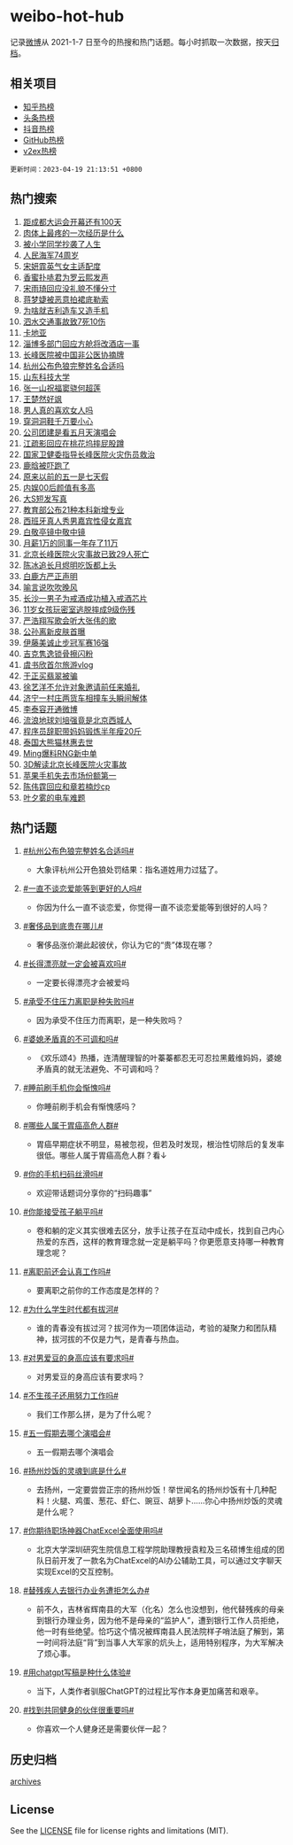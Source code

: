 # weibo-hot-hub

记录[微博](https://www.weibo.com)从 2021-1-7 日至今的热搜和热门话题。每小时抓取一次数据，按天[归档](archives)。

## 相关项目

- [知乎热榜](https://github.com/lonnyzhang423/zhihu-hot-hub)
- [头条热榜](https://github.com/lonnyzhang423/toutiao-hot-hub)
- [抖音热榜](https://github.com/lonnyzhang423/douyin-hot-hub)
- [GitHub热榜](https://github.com/lonnyzhang423/github-hot-hub)
- [v2ex热榜](https://github.com/lonnyzhang423/v2ex-hot-hub)


`更新时间：2023-04-19 21:13:51 +0800`

## 热门搜索

1. [距成都大运会开幕还有100天](https://m.weibo.cn/search?containerid=100103type%3D1%26t%3D10%26q%3D%23%E8%B7%9D%E6%88%90%E9%83%BD%E5%A4%A7%E8%BF%90%E4%BC%9A%E5%BC%80%E5%B9%95%E8%BF%98%E6%9C%89100%E5%A4%A9%23&stream_entry_id=51&isnewpage=1&extparam=seat%3D1%26cate%3D10103%26filter_type%3Drealtimehot%26pos%3D0%26stream_entry_id%3D51%26c_type%3D51%26dgr%3D0%26display_time%3D1681910029%26pre_seqid%3D168191002965403240909&luicode=10000011&lfid=106003type%253D25%2526t%253D3%2526disable_hot%253D1%2526filter_type%253Drealtimehot)
1. [肉体上最疼的一次经历是什么](https://m.weibo.cn/search?containerid=100103type%3D1%26t%3D10%26q%3D%23%E8%82%89%E4%BD%93%E4%B8%8A%E6%9C%80%E7%96%BC%E7%9A%84%E4%B8%80%E6%AC%A1%E7%BB%8F%E5%8E%86%E6%98%AF%E4%BB%80%E4%B9%88%23&stream_entry_id=31&isnewpage=1&extparam=seat%3D1%26filter_type%3Drealtimehot%26dgr%3D0%26stream_entry_id%3D31%26lcate%3D5001%26realpos%3D1%26cate%3D5001%26band_rank%3D1%26pos%3D0%26q%3D%2523%25E8%2582%2589%25E4%25BD%2593%25E4%25B8%258A%25E6%259C%2580%25E7%2596%25BC%25E7%259A%2584%25E4%25B8%2580%25E6%25AC%25A1%25E7%25BB%258F%25E5%258E%2586%25E6%2598%25AF%25E4%25BB%2580%25E4%25B9%2588%2523%26flag%3D2%26c_type%3D31%26display_time%3D1681910029%26pre_seqid%3D168191002965403240909&luicode=10000011&lfid=106003type%253D25%2526t%253D3%2526disable_hot%253D1%2526filter_type%253Drealtimehot)
1. [被小学同学抄袭了人生](https://m.weibo.cn/search?containerid=100103type%3D1%26t%3D10%26q%3D%23%E8%A2%AB%E5%B0%8F%E5%AD%A6%E5%90%8C%E5%AD%A6%E6%8A%84%E8%A2%AD%E4%BA%86%E4%BA%BA%E7%94%9F%23&stream_entry_id=31&isnewpage=1&extparam=seat%3D1%26filter_type%3Drealtimehot%26dgr%3D0%26stream_entry_id%3D31%26lcate%3D5001%26realpos%3D2%26cate%3D5001%26band_rank%3D2%26pos%3D1%26q%3D%2523%25E8%25A2%25AB%25E5%25B0%258F%25E5%25AD%25A6%25E5%2590%258C%25E5%25AD%25A6%25E6%258A%2584%25E8%25A2%25AD%25E4%25BA%2586%25E4%25BA%25BA%25E7%2594%259F%2523%26flag%3D2%26c_type%3D31%26display_time%3D1681910029%26pre_seqid%3D168191002965403240909&luicode=10000011&lfid=106003type%253D25%2526t%253D3%2526disable_hot%253D1%2526filter_type%253Drealtimehot)
1. [人民海军74周岁](https://m.weibo.cn/search?containerid=100103type%3D1%26t%3D10%26q%3D%23%E4%BA%BA%E6%B0%91%E6%B5%B7%E5%86%9B74%E5%91%A8%E5%B2%81%23&stream_entry_id=31&isnewpage=1&extparam=seat%3D1%26filter_type%3Drealtimehot%26dgr%3D0%26stream_entry_id%3D31%26lcate%3D5001%26realpos%3D3%26cate%3D5001%26band_rank%3D3%26pos%3D2%26q%3D%2523%25E4%25BA%25BA%25E6%25B0%2591%25E6%25B5%25B7%25E5%2586%259B74%25E5%2591%25A8%25E5%25B2%2581%2523%26flag%3D0%26c_type%3D31%26display_time%3D1681910029%26pre_seqid%3D168191002965403240909&luicode=10000011&lfid=106003type%253D25%2526t%253D3%2526disable_hot%253D1%2526filter_type%253Drealtimehot)
1. [宋妍霏英气女主适配度](https://m.weibo.cn/search?containerid=100103type%3D1%26t%3D10%26q%3D%23%E5%AE%8B%E5%A6%8D%E9%9C%8F%E8%8B%B1%E6%B0%94%E5%A5%B3%E4%B8%BB%E9%80%82%E9%85%8D%E5%BA%A6%23&stream_entry_id=31&isnewpage=1&extparam=seat%3D1%26filter_type%3Drealtimehot%26stream_entry_id%3D31%26lcate%3D5001%26cate%3D5001%26band_rank%3D4%26pos%3D3%26adid%3D186866%26q%3D%2523%25E5%25AE%258B%25E5%25A6%258D%25E9%259C%258F%25E8%258B%25B1%25E6%25B0%2594%25E5%25A5%25B3%25E4%25B8%25BB%25E9%2580%2582%25E9%2585%258D%25E5%25BA%25A6%2523%26dgr%3D0%26c_type%3D31%26display_time%3D1681910029%26pre_seqid%3D168191002965403240909&luicode=10000011&lfid=106003type%253D25%2526t%253D3%2526disable_hot%253D1%2526filter_type%253Drealtimehot)
1. [香蜜扑哧君为罗云熙发声](https://m.weibo.cn/search?containerid=100103type%3D1%26t%3D10%26q%3D%23%E9%A6%99%E8%9C%9C%E6%89%91%E5%93%A7%E5%90%9B%E4%B8%BA%E7%BD%97%E4%BA%91%E7%86%99%E5%8F%91%E5%A3%B0%23&stream_entry_id=31&isnewpage=1&extparam=seat%3D1%26filter_type%3Drealtimehot%26dgr%3D0%26stream_entry_id%3D31%26lcate%3D5001%26realpos%3D4%26cate%3D5001%26band_rank%3D4%26pos%3D4%26q%3D%2523%25E9%25A6%2599%25E8%259C%259C%25E6%2589%2591%25E5%2593%25A7%25E5%2590%259B%25E4%25B8%25BA%25E7%25BD%2597%25E4%25BA%2591%25E7%2586%2599%25E5%258F%2591%25E5%25A3%25B0%2523%26flag%3D1%26c_type%3D31%26display_time%3D1681910029%26pre_seqid%3D168191002965403240909&luicode=10000011&lfid=106003type%253D25%2526t%253D3%2526disable_hot%253D1%2526filter_type%253Drealtimehot)
1. [宋雨琦回应没礼貌不懂分寸](https://m.weibo.cn/search?containerid=100103type%3D1%26t%3D10%26q%3D%23%E5%AE%8B%E9%9B%A8%E7%90%A6%E5%9B%9E%E5%BA%94%E6%B2%A1%E7%A4%BC%E8%B2%8C%E4%B8%8D%E6%87%82%E5%88%86%E5%AF%B8%23&stream_entry_id=31&isnewpage=1&extparam=seat%3D1%26filter_type%3Drealtimehot%26dgr%3D0%26stream_entry_id%3D31%26lcate%3D5001%26realpos%3D5%26cate%3D5001%26band_rank%3D5%26pos%3D5%26q%3D%2523%25E5%25AE%258B%25E9%259B%25A8%25E7%2590%25A6%25E5%259B%259E%25E5%25BA%2594%25E6%25B2%25A1%25E7%25A4%25BC%25E8%25B2%258C%25E4%25B8%258D%25E6%2587%2582%25E5%2588%2586%25E5%25AF%25B8%2523%26flag%3D0%26c_type%3D31%26display_time%3D1681910029%26pre_seqid%3D168191002965403240909&luicode=10000011&lfid=106003type%253D25%2526t%253D3%2526disable_hot%253D1%2526filter_type%253Drealtimehot)
1. [蒋梦婕被恶意拍裙底勒索](https://m.weibo.cn/search?containerid=100103type%3D1%26t%3D10%26q%3D%23%E8%92%8B%E6%A2%A6%E5%A9%95%E8%A2%AB%E6%81%B6%E6%84%8F%E6%8B%8D%E8%A3%99%E5%BA%95%E5%8B%92%E7%B4%A2%23&stream_entry_id=31&isnewpage=1&extparam=seat%3D1%26filter_type%3Drealtimehot%26dgr%3D0%26stream_entry_id%3D31%26lcate%3D5001%26realpos%3D6%26cate%3D5001%26band_rank%3D6%26pos%3D6%26q%3D%2523%25E8%2592%258B%25E6%25A2%25A6%25E5%25A9%2595%25E8%25A2%25AB%25E6%2581%25B6%25E6%2584%258F%25E6%258B%258D%25E8%25A3%2599%25E5%25BA%2595%25E5%258B%2592%25E7%25B4%25A2%2523%26flag%3D16%26c_type%3D31%26display_time%3D1681910029%26pre_seqid%3D168191002965403240909&luicode=10000011&lfid=106003type%253D25%2526t%253D3%2526disable_hot%253D1%2526filter_type%253Drealtimehot)
1. [为啥就吉利造车又造手机](https://m.weibo.cn/search?containerid=100103type%3D1%26t%3D10%26q%3D%23%E4%B8%BA%E5%95%A5%E5%B0%B1%E5%90%89%E5%88%A9%E9%80%A0%E8%BD%A6%E5%8F%88%E9%80%A0%E6%89%8B%E6%9C%BA%23&stream_entry_id=31&isnewpage=1&extparam=seat%3D1%26topic_ad%3D1%26filter_type%3Drealtimehot%26stream_entry_id%3D31%26lcate%3D5001%26cate%3D5001%26band_rank%3D7%26pos%3D7%26adid%3D186762%26q%3D%2523%25E4%25B8%25BA%25E5%2595%25A5%25E5%25B0%25B1%25E5%2590%2589%25E5%2588%25A9%25E9%2580%25A0%25E8%25BD%25A6%25E5%258F%2588%25E9%2580%25A0%25E6%2589%258B%25E6%259C%25BA%2523%26dgr%3D0%26c_type%3D31%26display_time%3D1681910029%26pre_seqid%3D168191002965403240909&luicode=10000011&lfid=106003type%253D25%2526t%253D3%2526disable_hot%253D1%2526filter_type%253Drealtimehot)
1. [泗水交通事故致7死10伤](https://m.weibo.cn/search?containerid=100103type%3D1%26t%3D10%26q%3D%23%E6%B3%97%E6%B0%B4%E4%BA%A4%E9%80%9A%E4%BA%8B%E6%95%85%E8%87%B47%E6%AD%BB10%E4%BC%A4%23&stream_entry_id=31&isnewpage=1&extparam=seat%3D1%26filter_type%3Drealtimehot%26dgr%3D0%26stream_entry_id%3D31%26lcate%3D5001%26realpos%3D7%26cate%3D5001%26band_rank%3D7%26pos%3D8%26q%3D%2523%25E6%25B3%2597%25E6%25B0%25B4%25E4%25BA%25A4%25E9%2580%259A%25E4%25BA%258B%25E6%2595%2585%25E8%2587%25B47%25E6%25AD%25BB10%25E4%25BC%25A4%2523%26flag%3D0%26c_type%3D31%26display_time%3D1681910029%26pre_seqid%3D168191002965403240909&luicode=10000011&lfid=106003type%253D25%2526t%253D3%2526disable_hot%253D1%2526filter_type%253Drealtimehot)
1. [卡地亚](https://m.weibo.cn/search?containerid=100103type%3D1%26t%3D10%26q%3D%E5%8D%A1%E5%9C%B0%E4%BA%9A&stream_entry_id=31&isnewpage=1&extparam=seat%3D1%26filter_type%3Drealtimehot%26dgr%3D0%26stream_entry_id%3D31%26lcate%3D5001%26realpos%3D8%26cate%3D5001%26band_rank%3D8%26pos%3D9%26q%3D%25E5%258D%25A1%25E5%259C%25B0%25E4%25BA%259A%26flag%3D1%26c_type%3D31%26display_time%3D1681910029%26pre_seqid%3D168191002965403240909&luicode=10000011&lfid=106003type%253D25%2526t%253D3%2526disable_hot%253D1%2526filter_type%253Drealtimehot)
1. [淄博多部门回应方舱将改酒店一事](https://m.weibo.cn/search?containerid=100103type%3D1%26t%3D10%26q%3D%23%E6%B7%84%E5%8D%9A%E5%A4%9A%E9%83%A8%E9%97%A8%E5%9B%9E%E5%BA%94%E6%96%B9%E8%88%B1%E5%B0%86%E6%94%B9%E9%85%92%E5%BA%97%E4%B8%80%E4%BA%8B%23&stream_entry_id=31&isnewpage=1&extparam=seat%3D1%26filter_type%3Drealtimehot%26dgr%3D0%26stream_entry_id%3D31%26lcate%3D5001%26realpos%3D9%26cate%3D5001%26band_rank%3D9%26pos%3D10%26q%3D%2523%25E6%25B7%2584%25E5%258D%259A%25E5%25A4%259A%25E9%2583%25A8%25E9%2597%25A8%25E5%259B%259E%25E5%25BA%2594%25E6%2596%25B9%25E8%2588%25B1%25E5%25B0%2586%25E6%2594%25B9%25E9%2585%2592%25E5%25BA%2597%25E4%25B8%2580%25E4%25BA%258B%2523%26flag%3D0%26c_type%3D31%26display_time%3D1681910029%26pre_seqid%3D168191002965403240909&luicode=10000011&lfid=106003type%253D25%2526t%253D3%2526disable_hot%253D1%2526filter_type%253Drealtimehot)
1. [长峰医院被中国非公医协摘牌](https://m.weibo.cn/search?containerid=100103type%3D1%26t%3D10%26q%3D%23%E9%95%BF%E5%B3%B0%E5%8C%BB%E9%99%A2%E8%A2%AB%E4%B8%AD%E5%9B%BD%E9%9D%9E%E5%85%AC%E5%8C%BB%E5%8D%8F%E6%91%98%E7%89%8C%23&stream_entry_id=31&isnewpage=1&extparam=seat%3D1%26filter_type%3Drealtimehot%26dgr%3D0%26stream_entry_id%3D31%26lcate%3D5001%26realpos%3D10%26cate%3D5001%26band_rank%3D10%26pos%3D11%26q%3D%2523%25E9%2595%25BF%25E5%25B3%25B0%25E5%258C%25BB%25E9%2599%25A2%25E8%25A2%25AB%25E4%25B8%25AD%25E5%259B%25BD%25E9%259D%259E%25E5%2585%25AC%25E5%258C%25BB%25E5%258D%258F%25E6%2591%2598%25E7%2589%258C%2523%26flag%3D0%26c_type%3D31%26display_time%3D1681910029%26pre_seqid%3D168191002965403240909&luicode=10000011&lfid=106003type%253D25%2526t%253D3%2526disable_hot%253D1%2526filter_type%253Drealtimehot)
1. [杭州公布色狼完整姓名合适吗](https://m.weibo.cn/search?containerid=100103type%3D1%26t%3D10%26q%3D%23%E6%9D%AD%E5%B7%9E%E5%85%AC%E5%B8%83%E8%89%B2%E7%8B%BC%E5%AE%8C%E6%95%B4%E5%A7%93%E5%90%8D%E5%90%88%E9%80%82%E5%90%97%23&stream_entry_id=31&isnewpage=1&extparam=seat%3D1%26filter_type%3Drealtimehot%26dgr%3D0%26stream_entry_id%3D31%26lcate%3D5001%26realpos%3D11%26cate%3D5001%26band_rank%3D11%26pos%3D12%26q%3D%2523%25E6%259D%25AD%25E5%25B7%259E%25E5%2585%25AC%25E5%25B8%2583%25E8%2589%25B2%25E7%258B%25BC%25E5%25AE%258C%25E6%2595%25B4%25E5%25A7%2593%25E5%2590%258D%25E5%2590%2588%25E9%2580%2582%25E5%2590%2597%2523%26flag%3D2%26c_type%3D31%26display_time%3D1681910029%26pre_seqid%3D168191002965403240909&luicode=10000011&lfid=106003type%253D25%2526t%253D3%2526disable_hot%253D1%2526filter_type%253Drealtimehot)
1. [山东科技大学](https://m.weibo.cn/search?containerid=100103type%3D1%26t%3D10%26q%3D%23%E5%B1%B1%E4%B8%9C%E7%A7%91%E6%8A%80%E5%A4%A7%E5%AD%A6%23&stream_entry_id=31&isnewpage=1&extparam=seat%3D1%26filter_type%3Drealtimehot%26dgr%3D0%26stream_entry_id%3D31%26lcate%3D5001%26realpos%3D12%26cate%3D5001%26band_rank%3D12%26pos%3D13%26q%3D%2523%25E5%25B1%25B1%25E4%25B8%259C%25E7%25A7%2591%25E6%258A%2580%25E5%25A4%25A7%25E5%25AD%25A6%2523%26flag%3D1%26c_type%3D31%26display_time%3D1681910029%26pre_seqid%3D168191002965403240909&luicode=10000011&lfid=106003type%253D25%2526t%253D3%2526disable_hot%253D1%2526filter_type%253Drealtimehot)
1. [张一山祝福窦骁何超莲](https://m.weibo.cn/search?containerid=100103type%3D1%26t%3D10%26q%3D%23%E5%BC%A0%E4%B8%80%E5%B1%B1%E7%A5%9D%E7%A6%8F%E7%AA%A6%E9%AA%81%E4%BD%95%E8%B6%85%E8%8E%B2%23&stream_entry_id=31&isnewpage=1&extparam=seat%3D1%26filter_type%3Drealtimehot%26dgr%3D0%26stream_entry_id%3D31%26lcate%3D5001%26realpos%3D13%26cate%3D5001%26band_rank%3D13%26pos%3D14%26q%3D%2523%25E5%25BC%25A0%25E4%25B8%2580%25E5%25B1%25B1%25E7%25A5%259D%25E7%25A6%258F%25E7%25AA%25A6%25E9%25AA%2581%25E4%25BD%2595%25E8%25B6%2585%25E8%258E%25B2%2523%26flag%3D2%26c_type%3D31%26display_time%3D1681910029%26pre_seqid%3D168191002965403240909&luicode=10000011&lfid=106003type%253D25%2526t%253D3%2526disable_hot%253D1%2526filter_type%253Drealtimehot)
1. [王楚然好飒](https://m.weibo.cn/search?containerid=100103type%3D1%26t%3D10%26q%3D%E7%8E%8B%E6%A5%9A%E7%84%B6%E5%A5%BD%E9%A3%92&stream_entry_id=31&isnewpage=1&extparam=seat%3D1%26filter_type%3Drealtimehot%26dgr%3D0%26stream_entry_id%3D31%26lcate%3D5001%26realpos%3D14%26cate%3D5001%26band_rank%3D14%26pos%3D15%26q%3D%25E7%258E%258B%25E6%25A5%259A%25E7%2584%25B6%25E5%25A5%25BD%25E9%25A3%2592%26flag%3D1%26c_type%3D31%26display_time%3D1681910029%26pre_seqid%3D168191002965403240909&luicode=10000011&lfid=106003type%253D25%2526t%253D3%2526disable_hot%253D1%2526filter_type%253Drealtimehot)
1. [男人真的喜欢女人吗](https://m.weibo.cn/search?containerid=100103type%3D1%26t%3D10%26q%3D%E7%94%B7%E4%BA%BA%E7%9C%9F%E7%9A%84%E5%96%9C%E6%AC%A2%E5%A5%B3%E4%BA%BA%E5%90%97&stream_entry_id=31&isnewpage=1&extparam=seat%3D1%26filter_type%3Drealtimehot%26dgr%3D0%26stream_entry_id%3D31%26lcate%3D5001%26realpos%3D15%26cate%3D5001%26band_rank%3D15%26pos%3D16%26q%3D%25E7%2594%25B7%25E4%25BA%25BA%25E7%259C%259F%25E7%259A%2584%25E5%2596%259C%25E6%25AC%25A2%25E5%25A5%25B3%25E4%25BA%25BA%25E5%2590%2597%26flag%3D0%26c_type%3D31%26display_time%3D1681910029%26pre_seqid%3D168191002965403240909&luicode=10000011&lfid=106003type%253D25%2526t%253D3%2526disable_hot%253D1%2526filter_type%253Drealtimehot)
1. [穿洞洞鞋千万要小心](https://m.weibo.cn/search?containerid=100103type%3D1%26t%3D10%26q%3D%23%E7%A9%BF%E6%B4%9E%E6%B4%9E%E9%9E%8B%E5%8D%83%E4%B8%87%E8%A6%81%E5%B0%8F%E5%BF%83%23&stream_entry_id=31&isnewpage=1&extparam=seat%3D1%26filter_type%3Drealtimehot%26dgr%3D0%26stream_entry_id%3D31%26lcate%3D5001%26realpos%3D16%26cate%3D5001%26band_rank%3D16%26pos%3D17%26q%3D%2523%25E7%25A9%25BF%25E6%25B4%259E%25E6%25B4%259E%25E9%259E%258B%25E5%258D%2583%25E4%25B8%2587%25E8%25A6%2581%25E5%25B0%258F%25E5%25BF%2583%2523%26flag%3D0%26c_type%3D31%26display_time%3D1681910029%26pre_seqid%3D168191002965403240909&luicode=10000011&lfid=106003type%253D25%2526t%253D3%2526disable_hot%253D1%2526filter_type%253Drealtimehot)
1. [公司团建是看五月天演唱会](https://m.weibo.cn/search?containerid=100103type%3D1%26t%3D10%26q%3D%23%E5%85%AC%E5%8F%B8%E5%9B%A2%E5%BB%BA%E6%98%AF%E7%9C%8B%E4%BA%94%E6%9C%88%E5%A4%A9%E6%BC%94%E5%94%B1%E4%BC%9A%23&stream_entry_id=31&isnewpage=1&extparam=seat%3D1%26filter_type%3Drealtimehot%26dgr%3D0%26stream_entry_id%3D31%26lcate%3D5001%26realpos%3D17%26cate%3D5001%26band_rank%3D17%26pos%3D18%26q%3D%2523%25E5%2585%25AC%25E5%258F%25B8%25E5%259B%25A2%25E5%25BB%25BA%25E6%2598%25AF%25E7%259C%258B%25E4%25BA%2594%25E6%259C%2588%25E5%25A4%25A9%25E6%25BC%2594%25E5%2594%25B1%25E4%25BC%259A%2523%26flag%3D0%26c_type%3D31%26display_time%3D1681910029%26pre_seqid%3D168191002965403240909&luicode=10000011&lfid=106003type%253D25%2526t%253D3%2526disable_hot%253D1%2526filter_type%253Drealtimehot)
1. [江疏影回应在桃花坞摔屁股蹲](https://m.weibo.cn/search?containerid=100103type%3D1%26t%3D10%26q%3D%23%E6%B1%9F%E7%96%8F%E5%BD%B1%E5%9B%9E%E5%BA%94%E5%9C%A8%E6%A1%83%E8%8A%B1%E5%9D%9E%E6%91%94%E5%B1%81%E8%82%A1%E8%B9%B2%23&stream_entry_id=31&isnewpage=1&extparam=seat%3D1%26filter_type%3Drealtimehot%26dgr%3D0%26stream_entry_id%3D31%26lcate%3D5001%26realpos%3D18%26cate%3D5001%26band_rank%3D18%26pos%3D19%26q%3D%2523%25E6%25B1%259F%25E7%2596%258F%25E5%25BD%25B1%25E5%259B%259E%25E5%25BA%2594%25E5%259C%25A8%25E6%25A1%2583%25E8%258A%25B1%25E5%259D%259E%25E6%2591%2594%25E5%25B1%2581%25E8%2582%25A1%25E8%25B9%25B2%2523%26flag%3D0%26c_type%3D31%26display_time%3D1681910029%26pre_seqid%3D168191002965403240909&luicode=10000011&lfid=106003type%253D25%2526t%253D3%2526disable_hot%253D1%2526filter_type%253Drealtimehot)
1. [国家卫健委指导长峰医院火灾伤员救治](https://m.weibo.cn/search?containerid=100103type%3D1%26t%3D10%26q%3D%23%E5%9B%BD%E5%AE%B6%E5%8D%AB%E5%81%A5%E5%A7%94%E6%8C%87%E5%AF%BC%E9%95%BF%E5%B3%B0%E5%8C%BB%E9%99%A2%E7%81%AB%E7%81%BE%E4%BC%A4%E5%91%98%E6%95%91%E6%B2%BB%23&stream_entry_id=31&isnewpage=1&extparam=seat%3D1%26filter_type%3Drealtimehot%26dgr%3D0%26stream_entry_id%3D31%26lcate%3D5001%26realpos%3D19%26cate%3D5001%26band_rank%3D19%26pos%3D20%26q%3D%2523%25E5%259B%25BD%25E5%25AE%25B6%25E5%258D%25AB%25E5%2581%25A5%25E5%25A7%2594%25E6%258C%2587%25E5%25AF%25BC%25E9%2595%25BF%25E5%25B3%25B0%25E5%258C%25BB%25E9%2599%25A2%25E7%2581%25AB%25E7%2581%25BE%25E4%25BC%25A4%25E5%2591%2598%25E6%2595%2591%25E6%25B2%25BB%2523%26flag%3D1%26c_type%3D31%26display_time%3D1681910029%26pre_seqid%3D168191002965403240909&luicode=10000011&lfid=106003type%253D25%2526t%253D3%2526disable_hot%253D1%2526filter_type%253Drealtimehot)
1. [鹿晗被吓跑了](https://m.weibo.cn/search?containerid=100103type%3D1%26t%3D10%26q%3D%23%E9%B9%BF%E6%99%97%E8%A2%AB%E5%90%93%E8%B7%91%E4%BA%86%23&stream_entry_id=31&isnewpage=1&extparam=seat%3D1%26filter_type%3Drealtimehot%26dgr%3D0%26stream_entry_id%3D31%26lcate%3D5001%26realpos%3D20%26cate%3D5001%26band_rank%3D20%26pos%3D21%26q%3D%2523%25E9%25B9%25BF%25E6%2599%2597%25E8%25A2%25AB%25E5%2590%2593%25E8%25B7%2591%25E4%25BA%2586%2523%26flag%3D0%26c_type%3D31%26display_time%3D1681910029%26pre_seqid%3D168191002965403240909&luicode=10000011&lfid=106003type%253D25%2526t%253D3%2526disable_hot%253D1%2526filter_type%253Drealtimehot)
1. [原来以前的五一是七天假](https://m.weibo.cn/search?containerid=100103type%3D1%26t%3D10%26q%3D%23%E5%8E%9F%E6%9D%A5%E4%BB%A5%E5%89%8D%E7%9A%84%E4%BA%94%E4%B8%80%E6%98%AF%E4%B8%83%E5%A4%A9%E5%81%87%23&stream_entry_id=31&isnewpage=1&extparam=seat%3D1%26filter_type%3Drealtimehot%26dgr%3D0%26stream_entry_id%3D31%26lcate%3D5001%26realpos%3D21%26cate%3D5001%26band_rank%3D21%26pos%3D22%26q%3D%2523%25E5%258E%259F%25E6%259D%25A5%25E4%25BB%25A5%25E5%2589%258D%25E7%259A%2584%25E4%25BA%2594%25E4%25B8%2580%25E6%2598%25AF%25E4%25B8%2583%25E5%25A4%25A9%25E5%2581%2587%2523%26flag%3D0%26c_type%3D31%26display_time%3D1681910029%26pre_seqid%3D168191002965403240909&luicode=10000011&lfid=106003type%253D25%2526t%253D3%2526disable_hot%253D1%2526filter_type%253Drealtimehot)
1. [内娱00后颜值有多高](https://m.weibo.cn/search?containerid=100103type%3D1%26t%3D10%26q%3D%23%E5%86%85%E5%A8%B100%E5%90%8E%E9%A2%9C%E5%80%BC%E6%9C%89%E5%A4%9A%E9%AB%98%23&stream_entry_id=31&isnewpage=1&extparam=seat%3D1%26filter_type%3Drealtimehot%26dgr%3D0%26stream_entry_id%3D31%26lcate%3D5001%26realpos%3D22%26cate%3D5001%26band_rank%3D22%26pos%3D23%26q%3D%2523%25E5%2586%2585%25E5%25A8%25B100%25E5%2590%258E%25E9%25A2%259C%25E5%2580%25BC%25E6%259C%2589%25E5%25A4%259A%25E9%25AB%2598%2523%26flag%3D0%26c_type%3D31%26display_time%3D1681910029%26pre_seqid%3D168191002965403240909&luicode=10000011&lfid=106003type%253D25%2526t%253D3%2526disable_hot%253D1%2526filter_type%253Drealtimehot)
1. [大S短发写真](https://m.weibo.cn/search?containerid=100103type%3D1%26t%3D10%26q%3D%23%E5%A4%A7S%E7%9F%AD%E5%8F%91%E5%86%99%E7%9C%9F%23&stream_entry_id=31&isnewpage=1&extparam=seat%3D1%26filter_type%3Drealtimehot%26dgr%3D0%26stream_entry_id%3D31%26lcate%3D5001%26realpos%3D23%26cate%3D5001%26band_rank%3D23%26pos%3D24%26q%3D%2523%25E5%25A4%25A7S%25E7%259F%25AD%25E5%258F%2591%25E5%2586%2599%25E7%259C%259F%2523%26flag%3D0%26c_type%3D31%26display_time%3D1681910029%26pre_seqid%3D168191002965403240909&luicode=10000011&lfid=106003type%253D25%2526t%253D3%2526disable_hot%253D1%2526filter_type%253Drealtimehot)
1. [教育部公布21种本科新增专业](https://m.weibo.cn/search?containerid=100103type%3D1%26t%3D10%26q%3D%23%E6%95%99%E8%82%B2%E9%83%A8%E5%85%AC%E5%B8%8321%E7%A7%8D%E6%9C%AC%E7%A7%91%E6%96%B0%E5%A2%9E%E4%B8%93%E4%B8%9A%23&stream_entry_id=31&isnewpage=1&extparam=seat%3D1%26filter_type%3Drealtimehot%26dgr%3D0%26stream_entry_id%3D31%26lcate%3D5001%26realpos%3D24%26cate%3D5001%26band_rank%3D24%26pos%3D25%26q%3D%2523%25E6%2595%2599%25E8%2582%25B2%25E9%2583%25A8%25E5%2585%25AC%25E5%25B8%258321%25E7%25A7%258D%25E6%259C%25AC%25E7%25A7%2591%25E6%2596%25B0%25E5%25A2%259E%25E4%25B8%2593%25E4%25B8%259A%2523%26flag%3D0%26c_type%3D31%26display_time%3D1681910029%26pre_seqid%3D168191002965403240909&luicode=10000011&lfid=106003type%253D25%2526t%253D3%2526disable_hot%253D1%2526filter_type%253Drealtimehot)
1. [西班牙真人秀男嘉宾性侵女嘉宾](https://m.weibo.cn/search?containerid=100103type%3D1%26t%3D10%26q%3D%23%E8%A5%BF%E7%8F%AD%E7%89%99%E7%9C%9F%E4%BA%BA%E7%A7%80%E7%94%B7%E5%98%89%E5%AE%BE%E6%80%A7%E4%BE%B5%E5%A5%B3%E5%98%89%E5%AE%BE%23&stream_entry_id=31&isnewpage=1&extparam=seat%3D1%26filter_type%3Drealtimehot%26dgr%3D0%26stream_entry_id%3D31%26lcate%3D5001%26realpos%3D25%26cate%3D5001%26band_rank%3D25%26pos%3D26%26q%3D%2523%25E8%25A5%25BF%25E7%258F%25AD%25E7%2589%2599%25E7%259C%259F%25E4%25BA%25BA%25E7%25A7%2580%25E7%2594%25B7%25E5%2598%2589%25E5%25AE%25BE%25E6%2580%25A7%25E4%25BE%25B5%25E5%25A5%25B3%25E5%2598%2589%25E5%25AE%25BE%2523%26flag%3D0%26c_type%3D31%26display_time%3D1681910029%26pre_seqid%3D168191002965403240909&luicode=10000011&lfid=106003type%253D25%2526t%253D3%2526disable_hot%253D1%2526filter_type%253Drealtimehot)
1. [白敬亭镜中敬中镜](https://m.weibo.cn/search?containerid=100103type%3D1%26t%3D10%26q%3D%23%E7%99%BD%E6%95%AC%E4%BA%AD%E9%95%9C%E4%B8%AD%E6%95%AC%E4%B8%AD%E9%95%9C%23&stream_entry_id=31&isnewpage=1&extparam=seat%3D1%26filter_type%3Drealtimehot%26dgr%3D0%26stream_entry_id%3D31%26lcate%3D5001%26realpos%3D26%26cate%3D5001%26band_rank%3D26%26pos%3D27%26q%3D%2523%25E7%2599%25BD%25E6%2595%25AC%25E4%25BA%25AD%25E9%2595%259C%25E4%25B8%25AD%25E6%2595%25AC%25E4%25B8%25AD%25E9%2595%259C%2523%26flag%3D1%26c_type%3D31%26display_time%3D1681910029%26pre_seqid%3D168191002965403240909&luicode=10000011&lfid=106003type%253D25%2526t%253D3%2526disable_hot%253D1%2526filter_type%253Drealtimehot)
1. [月薪1万的同事一年存了11万](https://m.weibo.cn/search?containerid=100103type%3D1%26t%3D10%26q%3D%23%E6%9C%88%E8%96%AA1%E4%B8%87%E7%9A%84%E5%90%8C%E4%BA%8B%E4%B8%80%E5%B9%B4%E5%AD%98%E4%BA%8611%E4%B8%87%23&stream_entry_id=31&isnewpage=1&extparam=seat%3D1%26filter_type%3Drealtimehot%26dgr%3D0%26stream_entry_id%3D31%26lcate%3D5001%26realpos%3D27%26cate%3D5001%26band_rank%3D27%26pos%3D28%26q%3D%2523%25E6%259C%2588%25E8%2596%25AA1%25E4%25B8%2587%25E7%259A%2584%25E5%2590%258C%25E4%25BA%258B%25E4%25B8%2580%25E5%25B9%25B4%25E5%25AD%2598%25E4%25BA%258611%25E4%25B8%2587%2523%26flag%3D0%26c_type%3D31%26display_time%3D1681910029%26pre_seqid%3D168191002965403240909&luicode=10000011&lfid=106003type%253D25%2526t%253D3%2526disable_hot%253D1%2526filter_type%253Drealtimehot)
1. [北京长峰医院火灾事故已致29人死亡](https://m.weibo.cn/search?containerid=100103type%3D1%26t%3D10%26q%3D%23%E5%8C%97%E4%BA%AC%E9%95%BF%E5%B3%B0%E5%8C%BB%E9%99%A2%E7%81%AB%E7%81%BE%E4%BA%8B%E6%95%85%E5%B7%B2%E8%87%B429%E4%BA%BA%E6%AD%BB%E4%BA%A1%23&stream_entry_id=31&isnewpage=1&extparam=seat%3D1%26filter_type%3Drealtimehot%26dgr%3D0%26stream_entry_id%3D31%26lcate%3D5001%26realpos%3D28%26cate%3D5001%26band_rank%3D28%26pos%3D29%26q%3D%2523%25E5%258C%2597%25E4%25BA%25AC%25E9%2595%25BF%25E5%25B3%25B0%25E5%258C%25BB%25E9%2599%25A2%25E7%2581%25AB%25E7%2581%25BE%25E4%25BA%258B%25E6%2595%2585%25E5%25B7%25B2%25E8%2587%25B429%25E4%25BA%25BA%25E6%25AD%25BB%25E4%25BA%25A1%2523%26flag%3D0%26c_type%3D31%26display_time%3D1681910029%26pre_seqid%3D168191002965403240909&luicode=10000011&lfid=106003type%253D25%2526t%253D3%2526disable_hot%253D1%2526filter_type%253Drealtimehot)
1. [陈冰追长月烬明吃饭都上头](https://m.weibo.cn/search?containerid=100103type%3D1%26t%3D10%26q%3D%23%E9%99%88%E5%86%B0%E8%BF%BD%E9%95%BF%E6%9C%88%E7%83%AC%E6%98%8E%E5%90%83%E9%A5%AD%E9%83%BD%E4%B8%8A%E5%A4%B4%23&stream_entry_id=31&isnewpage=1&extparam=seat%3D1%26filter_type%3Drealtimehot%26dgr%3D0%26stream_entry_id%3D31%26lcate%3D5001%26realpos%3D29%26cate%3D5001%26band_rank%3D29%26pos%3D30%26q%3D%2523%25E9%2599%2588%25E5%2586%25B0%25E8%25BF%25BD%25E9%2595%25BF%25E6%259C%2588%25E7%2583%25AC%25E6%2598%258E%25E5%2590%2583%25E9%25A5%25AD%25E9%2583%25BD%25E4%25B8%258A%25E5%25A4%25B4%2523%26flag%3D0%26c_type%3D31%26display_time%3D1681910029%26pre_seqid%3D168191002965403240909&luicode=10000011&lfid=106003type%253D25%2526t%253D3%2526disable_hot%253D1%2526filter_type%253Drealtimehot)
1. [白鹿方严正声明](https://m.weibo.cn/search?containerid=100103type%3D1%26t%3D10%26q%3D%23%E7%99%BD%E9%B9%BF%E6%96%B9%E4%B8%A5%E6%AD%A3%E5%A3%B0%E6%98%8E%23&stream_entry_id=31&isnewpage=1&extparam=seat%3D1%26filter_type%3Drealtimehot%26dgr%3D0%26stream_entry_id%3D31%26lcate%3D5001%26realpos%3D30%26cate%3D5001%26band_rank%3D30%26pos%3D31%26q%3D%2523%25E7%2599%25BD%25E9%25B9%25BF%25E6%2596%25B9%25E4%25B8%25A5%25E6%25AD%25A3%25E5%25A3%25B0%25E6%2598%258E%2523%26flag%3D0%26c_type%3D31%26display_time%3D1681910029%26pre_seqid%3D168191002965403240909&luicode=10000011&lfid=106003type%253D25%2526t%253D3%2526disable_hot%253D1%2526filter_type%253Drealtimehot)
1. [喻言说吹吹晚风](https://m.weibo.cn/search?containerid=100103type%3D1%26t%3D10%26q%3D%23%E5%96%BB%E8%A8%80%E8%AF%B4%E5%90%B9%E5%90%B9%E6%99%9A%E9%A3%8E%23&stream_entry_id=31&isnewpage=1&extparam=seat%3D1%26filter_type%3Drealtimehot%26dgr%3D0%26stream_entry_id%3D31%26lcate%3D5001%26realpos%3D31%26cate%3D5001%26band_rank%3D31%26pos%3D32%26q%3D%2523%25E5%2596%25BB%25E8%25A8%2580%25E8%25AF%25B4%25E5%2590%25B9%25E5%2590%25B9%25E6%2599%259A%25E9%25A3%258E%2523%26flag%3D1%26c_type%3D31%26display_time%3D1681910029%26pre_seqid%3D168191002965403240909&luicode=10000011&lfid=106003type%253D25%2526t%253D3%2526disable_hot%253D1%2526filter_type%253Drealtimehot)
1. [长沙一男子为戒酒成功植入戒酒芯片](https://m.weibo.cn/search?containerid=100103type%3D1%26t%3D10%26q%3D%23%E9%95%BF%E6%B2%99%E4%B8%80%E7%94%B7%E5%AD%90%E4%B8%BA%E6%88%92%E9%85%92%E6%88%90%E5%8A%9F%E6%A4%8D%E5%85%A5%E6%88%92%E9%85%92%E8%8A%AF%E7%89%87%23&stream_entry_id=31&isnewpage=1&extparam=seat%3D1%26filter_type%3Drealtimehot%26dgr%3D0%26stream_entry_id%3D31%26lcate%3D5001%26realpos%3D32%26cate%3D5001%26band_rank%3D32%26pos%3D33%26q%3D%2523%25E9%2595%25BF%25E6%25B2%2599%25E4%25B8%2580%25E7%2594%25B7%25E5%25AD%2590%25E4%25B8%25BA%25E6%2588%2592%25E9%2585%2592%25E6%2588%2590%25E5%258A%259F%25E6%25A4%258D%25E5%2585%25A5%25E6%2588%2592%25E9%2585%2592%25E8%258A%25AF%25E7%2589%2587%2523%26flag%3D1%26c_type%3D31%26display_time%3D1681910029%26pre_seqid%3D168191002965403240909&luicode=10000011&lfid=106003type%253D25%2526t%253D3%2526disable_hot%253D1%2526filter_type%253Drealtimehot)
1. [11岁女孩玩密室逃脱摔成9级伤残](https://m.weibo.cn/search?containerid=100103type%3D1%26t%3D10%26q%3D%2311%E5%B2%81%E5%A5%B3%E5%AD%A9%E7%8E%A9%E5%AF%86%E5%AE%A4%E9%80%83%E8%84%B1%E6%91%94%E6%88%909%E7%BA%A7%E4%BC%A4%E6%AE%8B%23&stream_entry_id=31&isnewpage=1&extparam=seat%3D1%26filter_type%3Drealtimehot%26dgr%3D0%26stream_entry_id%3D31%26lcate%3D5001%26realpos%3D33%26cate%3D5001%26band_rank%3D33%26pos%3D34%26q%3D%252311%25E5%25B2%2581%25E5%25A5%25B3%25E5%25AD%25A9%25E7%258E%25A9%25E5%25AF%2586%25E5%25AE%25A4%25E9%2580%2583%25E8%2584%25B1%25E6%2591%2594%25E6%2588%25909%25E7%25BA%25A7%25E4%25BC%25A4%25E6%25AE%258B%2523%26flag%3D0%26c_type%3D31%26display_time%3D1681910029%26pre_seqid%3D168191002965403240909&luicode=10000011&lfid=106003type%253D25%2526t%253D3%2526disable_hot%253D1%2526filter_type%253Drealtimehot)
1. [严浩翔写歌会听大张伟的歌](https://m.weibo.cn/search?containerid=100103type%3D1%26t%3D10%26q%3D%23%E4%B8%A5%E6%B5%A9%E7%BF%94%E5%86%99%E6%AD%8C%E4%BC%9A%E5%90%AC%E5%A4%A7%E5%BC%A0%E4%BC%9F%E7%9A%84%E6%AD%8C%23&stream_entry_id=31&isnewpage=1&extparam=seat%3D1%26filter_type%3Drealtimehot%26dgr%3D0%26stream_entry_id%3D31%26lcate%3D5001%26realpos%3D34%26cate%3D5001%26band_rank%3D34%26pos%3D35%26q%3D%2523%25E4%25B8%25A5%25E6%25B5%25A9%25E7%25BF%2594%25E5%2586%2599%25E6%25AD%258C%25E4%25BC%259A%25E5%2590%25AC%25E5%25A4%25A7%25E5%25BC%25A0%25E4%25BC%259F%25E7%259A%2584%25E6%25AD%258C%2523%26flag%3D1%26c_type%3D31%26display_time%3D1681910029%26pre_seqid%3D168191002965403240909&luicode=10000011&lfid=106003type%253D25%2526t%253D3%2526disable_hot%253D1%2526filter_type%253Drealtimehot)
1. [公孙离新皮肤首曝](https://m.weibo.cn/search?containerid=100103type%3D1%26t%3D10%26q%3D%23%E5%85%AC%E5%AD%99%E7%A6%BB%E6%96%B0%E7%9A%AE%E8%82%A4%E9%A6%96%E6%9B%9D%23&stream_entry_id=31&isnewpage=1&extparam=seat%3D1%26filter_type%3Drealtimehot%26dgr%3D0%26stream_entry_id%3D31%26lcate%3D5001%26realpos%3D35%26cate%3D5001%26band_rank%3D35%26pos%3D36%26q%3D%2523%25E5%2585%25AC%25E5%25AD%2599%25E7%25A6%25BB%25E6%2596%25B0%25E7%259A%25AE%25E8%2582%25A4%25E9%25A6%2596%25E6%259B%259D%2523%26flag%3D1%26c_type%3D31%26display_time%3D1681910029%26pre_seqid%3D168191002965403240909&luicode=10000011&lfid=106003type%253D25%2526t%253D3%2526disable_hot%253D1%2526filter_type%253Drealtimehot)
1. [伊藤美诚止步冠军赛16强](https://m.weibo.cn/search?containerid=100103type%3D1%26t%3D10%26q%3D%23%E4%BC%8A%E8%97%A4%E7%BE%8E%E8%AF%9A%E6%AD%A2%E6%AD%A5%E5%86%A0%E5%86%9B%E8%B5%9B16%E5%BC%BA%23&stream_entry_id=31&isnewpage=1&extparam=seat%3D1%26filter_type%3Drealtimehot%26dgr%3D0%26stream_entry_id%3D31%26lcate%3D5001%26realpos%3D36%26cate%3D5001%26band_rank%3D36%26pos%3D37%26q%3D%2523%25E4%25BC%258A%25E8%2597%25A4%25E7%25BE%258E%25E8%25AF%259A%25E6%25AD%25A2%25E6%25AD%25A5%25E5%2586%25A0%25E5%2586%259B%25E8%25B5%259B16%25E5%25BC%25BA%2523%26flag%3D1%26c_type%3D31%26display_time%3D1681910029%26pre_seqid%3D168191002965403240909&luicode=10000011&lfid=106003type%253D25%2526t%253D3%2526disable_hot%253D1%2526filter_type%253Drealtimehot)
1. [吉克隽逸锁骨擦闪粉](https://m.weibo.cn/search?containerid=100103type%3D1%26t%3D10%26q%3D%23%E5%90%89%E5%85%8B%E9%9A%BD%E9%80%B8%E9%94%81%E9%AA%A8%E6%93%A6%E9%97%AA%E7%B2%89%23&stream_entry_id=31&isnewpage=1&extparam=seat%3D1%26filter_type%3Drealtimehot%26dgr%3D0%26stream_entry_id%3D31%26lcate%3D5001%26realpos%3D37%26cate%3D5001%26band_rank%3D37%26pos%3D38%26q%3D%2523%25E5%2590%2589%25E5%2585%258B%25E9%259A%25BD%25E9%2580%25B8%25E9%2594%2581%25E9%25AA%25A8%25E6%2593%25A6%25E9%2597%25AA%25E7%25B2%2589%2523%26flag%3D1%26c_type%3D31%26display_time%3D1681910029%26pre_seqid%3D168191002965403240909&luicode=10000011&lfid=106003type%253D25%2526t%253D3%2526disable_hot%253D1%2526filter_type%253Drealtimehot)
1. [虞书欣首尔旅游vlog](https://m.weibo.cn/search?containerid=100103type%3D1%26t%3D10%26q%3D%23%E8%99%9E%E4%B9%A6%E6%AC%A3%E9%A6%96%E5%B0%94%E6%97%85%E6%B8%B8vlog%23&stream_entry_id=31&isnewpage=1&extparam=seat%3D1%26filter_type%3Drealtimehot%26dgr%3D0%26stream_entry_id%3D31%26lcate%3D5001%26realpos%3D38%26cate%3D5001%26band_rank%3D38%26pos%3D39%26q%3D%2523%25E8%2599%259E%25E4%25B9%25A6%25E6%25AC%25A3%25E9%25A6%2596%25E5%25B0%2594%25E6%2597%2585%25E6%25B8%25B8vlog%2523%26flag%3D0%26c_type%3D31%26display_time%3D1681910029%26pre_seqid%3D168191002965403240909&luicode=10000011&lfid=106003type%253D25%2526t%253D3%2526disable_hot%253D1%2526filter_type%253Drealtimehot)
1. [于正买翡翠被骗](https://m.weibo.cn/search?containerid=100103type%3D1%26t%3D10%26q%3D%23%E4%BA%8E%E6%AD%A3%E4%B9%B0%E7%BF%A1%E7%BF%A0%E8%A2%AB%E9%AA%97%23&stream_entry_id=31&isnewpage=1&extparam=seat%3D1%26filter_type%3Drealtimehot%26dgr%3D0%26stream_entry_id%3D31%26lcate%3D5001%26realpos%3D39%26cate%3D5001%26band_rank%3D39%26pos%3D40%26q%3D%2523%25E4%25BA%258E%25E6%25AD%25A3%25E4%25B9%25B0%25E7%25BF%25A1%25E7%25BF%25A0%25E8%25A2%25AB%25E9%25AA%2597%2523%26flag%3D0%26c_type%3D31%26display_time%3D1681910029%26pre_seqid%3D168191002965403240909&luicode=10000011&lfid=106003type%253D25%2526t%253D3%2526disable_hot%253D1%2526filter_type%253Drealtimehot)
1. [徐艺洋不允许对象邀请前任来婚礼](https://m.weibo.cn/search?containerid=100103type%3D1%26t%3D10%26q%3D%23%E5%BE%90%E8%89%BA%E6%B4%8B%E4%B8%8D%E5%85%81%E8%AE%B8%E5%AF%B9%E8%B1%A1%E9%82%80%E8%AF%B7%E5%89%8D%E4%BB%BB%E6%9D%A5%E5%A9%9A%E7%A4%BC%23&stream_entry_id=31&isnewpage=1&extparam=seat%3D1%26filter_type%3Drealtimehot%26dgr%3D0%26stream_entry_id%3D31%26lcate%3D5001%26realpos%3D40%26cate%3D5001%26band_rank%3D40%26pos%3D41%26q%3D%2523%25E5%25BE%2590%25E8%2589%25BA%25E6%25B4%258B%25E4%25B8%258D%25E5%2585%2581%25E8%25AE%25B8%25E5%25AF%25B9%25E8%25B1%25A1%25E9%2582%2580%25E8%25AF%25B7%25E5%2589%258D%25E4%25BB%25BB%25E6%259D%25A5%25E5%25A9%259A%25E7%25A4%25BC%2523%26flag%3D0%26c_type%3D31%26display_time%3D1681910029%26pre_seqid%3D168191002965403240909&luicode=10000011&lfid=106003type%253D25%2526t%253D3%2526disable_hot%253D1%2526filter_type%253Drealtimehot)
1. [济宁一村庄两货车相撞车头瞬间解体](https://m.weibo.cn/search?containerid=100103type%3D1%26t%3D10%26q%3D%23%E6%B5%8E%E5%AE%81%E4%B8%80%E6%9D%91%E5%BA%84%E4%B8%A4%E8%B4%A7%E8%BD%A6%E7%9B%B8%E6%92%9E%E8%BD%A6%E5%A4%B4%E7%9E%AC%E9%97%B4%E8%A7%A3%E4%BD%93%23&stream_entry_id=31&isnewpage=1&extparam=seat%3D1%26filter_type%3Drealtimehot%26dgr%3D0%26stream_entry_id%3D31%26lcate%3D5001%26realpos%3D41%26cate%3D5001%26band_rank%3D41%26pos%3D42%26q%3D%2523%25E6%25B5%258E%25E5%25AE%2581%25E4%25B8%2580%25E6%259D%2591%25E5%25BA%2584%25E4%25B8%25A4%25E8%25B4%25A7%25E8%25BD%25A6%25E7%259B%25B8%25E6%2592%259E%25E8%25BD%25A6%25E5%25A4%25B4%25E7%259E%25AC%25E9%2597%25B4%25E8%25A7%25A3%25E4%25BD%2593%2523%26flag%3D0%26c_type%3D31%26display_time%3D1681910029%26pre_seqid%3D168191002965403240909&luicode=10000011&lfid=106003type%253D25%2526t%253D3%2526disable_hot%253D1%2526filter_type%253Drealtimehot)
1. [李泰容开通微博](https://m.weibo.cn/search?containerid=100103type%3D1%26t%3D10%26q%3D%23%E6%9D%8E%E6%B3%B0%E5%AE%B9%E5%BC%80%E9%80%9A%E5%BE%AE%E5%8D%9A%23&stream_entry_id=31&isnewpage=1&extparam=seat%3D1%26filter_type%3Drealtimehot%26dgr%3D0%26stream_entry_id%3D31%26lcate%3D5001%26realpos%3D42%26cate%3D5001%26band_rank%3D42%26pos%3D43%26q%3D%2523%25E6%259D%258E%25E6%25B3%25B0%25E5%25AE%25B9%25E5%25BC%2580%25E9%2580%259A%25E5%25BE%25AE%25E5%258D%259A%2523%26flag%3D0%26c_type%3D31%26display_time%3D1681910029%26pre_seqid%3D168191002965403240909&luicode=10000011&lfid=106003type%253D25%2526t%253D3%2526disable_hot%253D1%2526filter_type%253Drealtimehot)
1. [流浪地球刘培强竟是北京西城人](https://m.weibo.cn/search?containerid=100103type%3D1%26t%3D10%26q%3D%23%E6%B5%81%E6%B5%AA%E5%9C%B0%E7%90%83%E5%88%98%E5%9F%B9%E5%BC%BA%E7%AB%9F%E6%98%AF%E5%8C%97%E4%BA%AC%E8%A5%BF%E5%9F%8E%E4%BA%BA%23&stream_entry_id=31&isnewpage=1&extparam=seat%3D1%26filter_type%3Drealtimehot%26dgr%3D0%26stream_entry_id%3D31%26lcate%3D5001%26realpos%3D43%26cate%3D5001%26band_rank%3D43%26pos%3D44%26q%3D%2523%25E6%25B5%2581%25E6%25B5%25AA%25E5%259C%25B0%25E7%2590%2583%25E5%2588%2598%25E5%259F%25B9%25E5%25BC%25BA%25E7%25AB%259F%25E6%2598%25AF%25E5%258C%2597%25E4%25BA%25AC%25E8%25A5%25BF%25E5%259F%258E%25E4%25BA%25BA%2523%26flag%3D1%26c_type%3D31%26display_time%3D1681910029%26pre_seqid%3D168191002965403240909&luicode=10000011&lfid=106003type%253D25%2526t%253D3%2526disable_hot%253D1%2526filter_type%253Drealtimehot)
1. [程序员辞职带妈妈锻炼半年瘦20斤](https://m.weibo.cn/search?containerid=100103type%3D1%26t%3D10%26q%3D%23%E7%A8%8B%E5%BA%8F%E5%91%98%E8%BE%9E%E8%81%8C%E5%B8%A6%E5%A6%88%E5%A6%88%E9%94%BB%E7%82%BC%E5%8D%8A%E5%B9%B4%E7%98%A620%E6%96%A4%23&stream_entry_id=31&isnewpage=1&extparam=seat%3D1%26filter_type%3Drealtimehot%26dgr%3D0%26stream_entry_id%3D31%26lcate%3D5001%26realpos%3D44%26cate%3D5001%26band_rank%3D44%26pos%3D45%26q%3D%2523%25E7%25A8%258B%25E5%25BA%258F%25E5%2591%2598%25E8%25BE%259E%25E8%2581%258C%25E5%25B8%25A6%25E5%25A6%2588%25E5%25A6%2588%25E9%2594%25BB%25E7%2582%25BC%25E5%258D%258A%25E5%25B9%25B4%25E7%2598%25A620%25E6%2596%25A4%2523%26flag%3D0%26c_type%3D31%26display_time%3D1681910029%26pre_seqid%3D168191002965403240909&luicode=10000011&lfid=106003type%253D25%2526t%253D3%2526disable_hot%253D1%2526filter_type%253Drealtimehot)
1. [泰国大熊猫林惠去世](https://m.weibo.cn/search?containerid=100103type%3D1%26t%3D10%26q%3D%23%E6%B3%B0%E5%9B%BD%E5%A4%A7%E7%86%8A%E7%8C%AB%E6%9E%97%E6%83%A0%E5%8E%BB%E4%B8%96%23&stream_entry_id=31&isnewpage=1&extparam=seat%3D1%26filter_type%3Drealtimehot%26dgr%3D0%26stream_entry_id%3D31%26lcate%3D5001%26realpos%3D45%26cate%3D5001%26band_rank%3D45%26pos%3D46%26q%3D%2523%25E6%25B3%25B0%25E5%259B%25BD%25E5%25A4%25A7%25E7%2586%258A%25E7%258C%25AB%25E6%259E%2597%25E6%2583%25A0%25E5%258E%25BB%25E4%25B8%2596%2523%26flag%3D0%26c_type%3D31%26display_time%3D1681910029%26pre_seqid%3D168191002965403240909&luicode=10000011&lfid=106003type%253D25%2526t%253D3%2526disable_hot%253D1%2526filter_type%253Drealtimehot)
1. [Ming爆料RNG新中单](https://m.weibo.cn/search?containerid=100103type%3D1%26t%3D10%26q%3D%23Ming%E7%88%86%E6%96%99RNG%E6%96%B0%E4%B8%AD%E5%8D%95%23&stream_entry_id=31&isnewpage=1&extparam=seat%3D1%26filter_type%3Drealtimehot%26dgr%3D0%26stream_entry_id%3D31%26lcate%3D5001%26realpos%3D46%26cate%3D5001%26band_rank%3D46%26pos%3D47%26q%3D%2523Ming%25E7%2588%2586%25E6%2596%2599RNG%25E6%2596%25B0%25E4%25B8%25AD%25E5%258D%2595%2523%26flag%3D0%26c_type%3D31%26display_time%3D1681910029%26pre_seqid%3D168191002965403240909&luicode=10000011&lfid=106003type%253D25%2526t%253D3%2526disable_hot%253D1%2526filter_type%253Drealtimehot)
1. [3D解读北京长峰医院火灾事故](https://m.weibo.cn/search?containerid=100103type%3D1%26t%3D10%26q%3D%233D%E8%A7%A3%E8%AF%BB%E5%8C%97%E4%BA%AC%E9%95%BF%E5%B3%B0%E5%8C%BB%E9%99%A2%E7%81%AB%E7%81%BE%E4%BA%8B%E6%95%85%23&stream_entry_id=31&isnewpage=1&extparam=seat%3D1%26filter_type%3Drealtimehot%26dgr%3D0%26stream_entry_id%3D31%26lcate%3D5001%26realpos%3D47%26cate%3D5001%26band_rank%3D47%26pos%3D48%26q%3D%25233D%25E8%25A7%25A3%25E8%25AF%25BB%25E5%258C%2597%25E4%25BA%25AC%25E9%2595%25BF%25E5%25B3%25B0%25E5%258C%25BB%25E9%2599%25A2%25E7%2581%25AB%25E7%2581%25BE%25E4%25BA%258B%25E6%2595%2585%2523%26flag%3D1%26c_type%3D31%26display_time%3D1681910029%26pre_seqid%3D168191002965403240909&luicode=10000011&lfid=106003type%253D25%2526t%253D3%2526disable_hot%253D1%2526filter_type%253Drealtimehot)
1. [苹果手机失去市场份额第一](https://m.weibo.cn/search?containerid=100103type%3D1%26t%3D10%26q%3D%23%E8%8B%B9%E6%9E%9C%E6%89%8B%E6%9C%BA%E5%A4%B1%E5%8E%BB%E5%B8%82%E5%9C%BA%E4%BB%BD%E9%A2%9D%E7%AC%AC%E4%B8%80%23&stream_entry_id=31&isnewpage=1&extparam=seat%3D1%26filter_type%3Drealtimehot%26dgr%3D0%26stream_entry_id%3D31%26lcate%3D5001%26realpos%3D48%26cate%3D5001%26band_rank%3D48%26pos%3D49%26q%3D%2523%25E8%258B%25B9%25E6%259E%259C%25E6%2589%258B%25E6%259C%25BA%25E5%25A4%25B1%25E5%258E%25BB%25E5%25B8%2582%25E5%259C%25BA%25E4%25BB%25BD%25E9%25A2%259D%25E7%25AC%25AC%25E4%25B8%2580%2523%26flag%3D0%26c_type%3D31%26display_time%3D1681910029%26pre_seqid%3D168191002965403240909&luicode=10000011&lfid=106003type%253D25%2526t%253D3%2526disable_hot%253D1%2526filter_type%253Drealtimehot)
1. [陈伟霆回应和章若楠炒cp](https://m.weibo.cn/search?containerid=100103type%3D1%26t%3D10%26q%3D%23%E9%99%88%E4%BC%9F%E9%9C%86%E5%9B%9E%E5%BA%94%E5%92%8C%E7%AB%A0%E8%8B%A5%E6%A5%A0%E7%82%92cp%23&stream_entry_id=31&isnewpage=1&extparam=seat%3D1%26filter_type%3Drealtimehot%26dgr%3D0%26stream_entry_id%3D31%26lcate%3D5001%26realpos%3D49%26cate%3D5001%26band_rank%3D49%26pos%3D50%26q%3D%2523%25E9%2599%2588%25E4%25BC%259F%25E9%259C%2586%25E5%259B%259E%25E5%25BA%2594%25E5%2592%258C%25E7%25AB%25A0%25E8%258B%25A5%25E6%25A5%25A0%25E7%2582%2592cp%2523%26flag%3D0%26c_type%3D31%26display_time%3D1681910029%26pre_seqid%3D168191002965403240909&luicode=10000011&lfid=106003type%253D25%2526t%253D3%2526disable_hot%253D1%2526filter_type%253Drealtimehot)
1. [叶夕雾的电车难题](https://m.weibo.cn/search?containerid=100103type%3D1%26t%3D10%26q%3D%23%E5%8F%B6%E5%A4%95%E9%9B%BE%E7%9A%84%E7%94%B5%E8%BD%A6%E9%9A%BE%E9%A2%98%23&stream_entry_id=31&isnewpage=1&extparam=seat%3D1%26filter_type%3Drealtimehot%26dgr%3D0%26stream_entry_id%3D31%26lcate%3D5001%26realpos%3D50%26cate%3D5001%26band_rank%3D50%26pos%3D51%26q%3D%2523%25E5%258F%25B6%25E5%25A4%2595%25E9%259B%25BE%25E7%259A%2584%25E7%2594%25B5%25E8%25BD%25A6%25E9%259A%25BE%25E9%25A2%2598%2523%26flag%3D1%26c_type%3D31%26display_time%3D1681910029%26pre_seqid%3D168191002965403240909&luicode=10000011&lfid=106003type%253D25%2526t%253D3%2526disable_hot%253D1%2526filter_type%253Drealtimehot)

## 热门话题

1. [#杭州公布色狼完整姓名合适吗#](https://m.weibo.cn/search?containerid=231522type%3D1%26t%3D10%26q%3D%23%E6%9D%AD%E5%B7%9E%E5%85%AC%E5%B8%83%E8%89%B2%E7%8B%BC%E5%AE%8C%E6%95%B4%E5%A7%93%E5%90%8D%E5%90%88%E9%80%82%E5%90%97%23&stream_entry_id=128&isnewpage=1&extparam=seat%3D1%26pos%3D1-0-0%26cate%3D5004%26unitid%3D1681895881960%26lcate%3D5004%26dgr%3D0%26c_type%3D128%26display_time%3D1681910030%26pre_seqid%3D168191003099493241343&luicode=10000011&lfid=231648_-_4)
    - 大象评杭州公开色狼处罚结果：指名道姓用力过猛了。

1. [#一直不谈恋爱能等到更好的人吗#](https://m.weibo.cn/search?containerid=231522type%3D1%26t%3D10%26q%3D%23%E4%B8%80%E7%9B%B4%E4%B8%8D%E8%B0%88%E6%81%8B%E7%88%B1%E8%83%BD%E7%AD%89%E5%88%B0%E6%9B%B4%E5%A5%BD%E7%9A%84%E4%BA%BA%E5%90%97%23&stream_entry_id=128&isnewpage=1&extparam=seat%3D1%26pos%3D1-0-1%26cate%3D5004%26unitid%3D1681900669202%26lcate%3D5004%26dgr%3D0%26c_type%3D128%26display_time%3D1681910030%26pre_seqid%3D168191003099493241343&luicode=10000011&lfid=231648_-_4)
    - 你因为什么一直不谈恋爱，你觉得一直不谈恋爱能等到很好的人吗？

1. [#奢侈品到底贵在哪儿#](https://m.weibo.cn/search?containerid=231522type%3D1%26t%3D10%26q%3D%23%E5%A5%A2%E4%BE%88%E5%93%81%E5%88%B0%E5%BA%95%E8%B4%B5%E5%9C%A8%E5%93%AA%E5%84%BF%23&stream_entry_id=128&isnewpage=1&extparam=seat%3D1%26pos%3D1-0-2%26cate%3D5004%26unitid%3D1681904875296%26lcate%3D5004%26dgr%3D0%26c_type%3D128%26display_time%3D1681910030%26pre_seqid%3D168191003099493241343&luicode=10000011&lfid=231648_-_4)
    - 奢侈品涨价潮此起彼伏，你认为它的“贵”体现在哪？

1. [#长得漂亮就一定会被喜欢吗#](https://m.weibo.cn/search?containerid=231522type%3D1%26t%3D10%26q%3D%23%E9%95%BF%E5%BE%97%E6%BC%82%E4%BA%AE%E5%B0%B1%E4%B8%80%E5%AE%9A%E4%BC%9A%E8%A2%AB%E5%96%9C%E6%AC%A2%E5%90%97%23&stream_entry_id=128&isnewpage=1&extparam=seat%3D1%26pos%3D1-0-3%26cate%3D5004%26unitid%3D1681903071684%26lcate%3D5004%26dgr%3D0%26c_type%3D128%26display_time%3D1681910030%26pre_seqid%3D168191003099493241343&luicode=10000011&lfid=231648_-_4)
    - 一定要长得漂亮才会被爱吗

1. [#承受不住压力离职是种失败吗#](https://m.weibo.cn/search?containerid=231522type%3D1%26t%3D10%26q%3D%23%E6%89%BF%E5%8F%97%E4%B8%8D%E4%BD%8F%E5%8E%8B%E5%8A%9B%E7%A6%BB%E8%81%8C%E6%98%AF%E7%A7%8D%E5%A4%B1%E8%B4%A5%E5%90%97%23&stream_entry_id=128&isnewpage=1&extparam=seat%3D1%26pos%3D1-0-4%26cate%3D5004%26unitid%3D1681859868235%26lcate%3D5004%26dgr%3D0%26c_type%3D128%26display_time%3D1681910030%26pre_seqid%3D168191003099493241343&luicode=10000011&lfid=231648_-_4)
    - 因为承受不住压力而离职，是一种失败吗？

1. [#婆媳矛盾真的不可调和吗#](https://m.weibo.cn/search?containerid=231522type%3D1%26t%3D10%26q%3D%23%E5%A9%86%E5%AA%B3%E7%9F%9B%E7%9B%BE%E7%9C%9F%E7%9A%84%E4%B8%8D%E5%8F%AF%E8%B0%83%E5%92%8C%E5%90%97%23&stream_entry_id=128&isnewpage=1&extparam=seat%3D1%26pos%3D1-0-5%26cate%3D5004%26unitid%3D1681901593831%26lcate%3D5004%26dgr%3D0%26c_type%3D128%26display_time%3D1681910030%26pre_seqid%3D168191003099493241343&luicode=10000011&lfid=231648_-_4)
    - 《欢乐颂4》热播，连清醒理智的叶蓁蓁都忍无可忍拉黑戴维妈妈，婆媳矛盾真的就无法避免、不可调和吗？

1. [#睡前刷手机你会惭愧吗#](https://m.weibo.cn/search?containerid=231522type%3D1%26t%3D10%26q%3D%23%E7%9D%A1%E5%89%8D%E5%88%B7%E6%89%8B%E6%9C%BA%E4%BD%A0%E4%BC%9A%E6%83%AD%E6%84%A7%E5%90%97%23&stream_entry_id=128&isnewpage=1&extparam=seat%3D1%26pos%3D1-0-6%26cate%3D5004%26unitid%3D1681804687085%26lcate%3D5004%26dgr%3D0%26c_type%3D128%26display_time%3D1681910030%26pre_seqid%3D168191003099493241343&luicode=10000011&lfid=231648_-_4)
    - 你睡前刷手机会有惭愧感吗？

1. [#哪些人属于胃癌高危人群#](https://m.weibo.cn/search?containerid=231522type%3D1%26t%3D10%26q%3D%23%E5%93%AA%E4%BA%9B%E4%BA%BA%E5%B1%9E%E4%BA%8E%E8%83%83%E7%99%8C%E9%AB%98%E5%8D%B1%E4%BA%BA%E7%BE%A4%23&stream_entry_id=128&isnewpage=1&extparam=seat%3D1%26pos%3D1-0-7%26cate%3D5004%26unitid%3D1681781840842%26lcate%3D5004%26dgr%3D0%26c_type%3D128%26display_time%3D1681910030%26pre_seqid%3D168191003099493241343&luicode=10000011&lfid=231648_-_4)
    - 胃癌早期症状不明显，易被忽视，但若及时发现，根治性切除后的复发率很低。哪些人属于胃癌高危人群？看↓

1. [#你的手机扫码丝滑吗#](https://m.weibo.cn/search?containerid=231522type%3D1%26t%3D10%26q%3D%23%E4%BD%A0%E7%9A%84%E6%89%8B%E6%9C%BA%E6%89%AB%E7%A0%81%E4%B8%9D%E6%BB%91%E5%90%97%23&stream_entry_id=128&isnewpage=1&extparam=seat%3D1%26pos%3D1-0-8%26cate%3D5004%26unitid%3D1681898011572%26lcate%3D5004%26dgr%3D0%26c_type%3D128%26display_time%3D1681910030%26pre_seqid%3D168191003099493241343&luicode=10000011&lfid=231648_-_4)
    - 欢迎带话题词分享你的“扫码趣事”

1. [#你能接受孩子躺平吗#](https://m.weibo.cn/search?containerid=231522type%3D1%26t%3D10%26q%3D%23%E4%BD%A0%E8%83%BD%E6%8E%A5%E5%8F%97%E5%AD%A9%E5%AD%90%E8%BA%BA%E5%B9%B3%E5%90%97%23&stream_entry_id=128&isnewpage=1&extparam=seat%3D1%26pos%3D1-0-9%26cate%3D5004%26unitid%3D1681800764821%26lcate%3D5004%26dgr%3D0%26c_type%3D128%26display_time%3D1681910030%26pre_seqid%3D168191003099493241343&luicode=10000011&lfid=231648_-_4)
    - 卷和躺的定义其实很难去区分，放手让孩子在互动中成长，找到自己内心热爱的东西，这样的教育理念就一定是躺平吗？你更愿意支持哪一种教育理念呢？

1. [#离职前还会认真工作吗#](https://m.weibo.cn/search?containerid=231522type%3D1%26t%3D10%26q%3D%23%E7%A6%BB%E8%81%8C%E5%89%8D%E8%BF%98%E4%BC%9A%E8%AE%A4%E7%9C%9F%E5%B7%A5%E4%BD%9C%E5%90%97%23&stream_entry_id=128&isnewpage=1&extparam=seat%3D1%26pos%3D1-0-10%26cate%3D5004%26unitid%3D1681892900196%26lcate%3D5004%26dgr%3D0%26c_type%3D128%26display_time%3D1681910030%26pre_seqid%3D168191003099493241343&luicode=10000011&lfid=231648_-_4)
    - 要离职之前你的工作态度是怎样的？

1. [#为什么学生时代都有拔河#](https://m.weibo.cn/search?containerid=231522type%3D1%26t%3D10%26q%3D%23%E4%B8%BA%E4%BB%80%E4%B9%88%E5%AD%A6%E7%94%9F%E6%97%B6%E4%BB%A3%E9%83%BD%E6%9C%89%E6%8B%94%E6%B2%B3%23&stream_entry_id=128&isnewpage=1&extparam=seat%3D1%26pos%3D1-0-11%26cate%3D5004%26unitid%3D1681904278247%26lcate%3D5004%26dgr%3D0%26c_type%3D128%26display_time%3D1681910030%26pre_seqid%3D168191003099493241343&luicode=10000011&lfid=231648_-_4)
    - 谁的青春没有拔过河？拔河作为一项团体运动，考验的凝聚力和团队精神，拔河拔的不仅是力气，是青春与热血。

1. [#对男爱豆的身高应该有要求吗#](https://m.weibo.cn/search?containerid=231522type%3D1%26t%3D10%26q%3D%23%E5%AF%B9%E7%94%B7%E7%88%B1%E8%B1%86%E7%9A%84%E8%BA%AB%E9%AB%98%E5%BA%94%E8%AF%A5%E6%9C%89%E8%A6%81%E6%B1%82%E5%90%97%23&stream_entry_id=128&isnewpage=1&extparam=seat%3D1%26pos%3D1-0-12%26cate%3D5004%26unitid%3D1681894086750%26lcate%3D5004%26dgr%3D0%26c_type%3D128%26display_time%3D1681910030%26pre_seqid%3D168191003099493241343&luicode=10000011&lfid=231648_-_4)
    - 对男爱豆的身高应该有要求吗？

1. [#不生孩子还用努力工作吗#](https://m.weibo.cn/search?containerid=231522type%3D1%26t%3D10%26q%3D%23%E4%B8%8D%E7%94%9F%E5%AD%A9%E5%AD%90%E8%BF%98%E7%94%A8%E5%8A%AA%E5%8A%9B%E5%B7%A5%E4%BD%9C%E5%90%97%23&stream_entry_id=128&isnewpage=1&extparam=seat%3D1%26pos%3D1-0-13%26cate%3D5004%26unitid%3D1681897116702%26lcate%3D5004%26dgr%3D0%26c_type%3D128%26display_time%3D1681910030%26pre_seqid%3D168191003099493241343&luicode=10000011&lfid=231648_-_4)
    - 我们工作那么拼，是为了什么呢？

1. [#五一假期去哪个演唱会#](https://m.weibo.cn/search?containerid=231522type%3D1%26t%3D10%26q%3D%23%E4%BA%94%E4%B8%80%E5%81%87%E6%9C%9F%E5%8E%BB%E5%93%AA%E4%B8%AA%E6%BC%94%E5%94%B1%E4%BC%9A%23&stream_entry_id=128&isnewpage=1&extparam=seat%3D1%26pos%3D1-0-14%26cate%3D5004%26unitid%3D1681799570313%26lcate%3D5004%26dgr%3D0%26c_type%3D128%26display_time%3D1681910030%26pre_seqid%3D168191003099493241343&luicode=10000011&lfid=231648_-_4)
    - 五一假期去哪个演唱会

1. [#扬州炒饭的灵魂到底是什么#](https://m.weibo.cn/search?containerid=231522type%3D1%26t%3D10%26q%3D%23%E6%89%AC%E5%B7%9E%E7%82%92%E9%A5%AD%E7%9A%84%E7%81%B5%E9%AD%82%E5%88%B0%E5%BA%95%E6%98%AF%E4%BB%80%E4%B9%88%23&stream_entry_id=128&isnewpage=1&extparam=seat%3D1%26pos%3D1-0-15%26cate%3D5004%26unitid%3D1681908192381%26lcate%3D5004%26dgr%3D0%26c_type%3D128%26display_time%3D1681910030%26pre_seqid%3D168191003099493241343&luicode=10000011&lfid=231648_-_4)
    - 去扬州，一定要尝尝正宗的扬州炒饭！举世闻名的扬州炒饭有十几种配料！火腿、鸡蛋、葱花、虾仁、豌豆、胡萝卜……你心中扬州炒饭的灵魂是什么呢？

1. [#你期待职场神器ChatExcel全面使用吗#](https://m.weibo.cn/search?containerid=231522type%3D1%26t%3D10%26q%3D%23%E4%BD%A0%E6%9C%9F%E5%BE%85%E8%81%8C%E5%9C%BA%E7%A5%9E%E5%99%A8ChatExcel%E5%85%A8%E9%9D%A2%E4%BD%BF%E7%94%A8%E5%90%97%23&stream_entry_id=128&isnewpage=1&extparam=seat%3D1%26pos%3D1-0-16%26cate%3D5004%26unitid%3D1681808579698%26lcate%3D5004%26dgr%3D0%26c_type%3D128%26display_time%3D1681910030%26pre_seqid%3D168191003099493241343&luicode=10000011&lfid=231648_-_4)
    - 北京大学深圳研究生院信息工程学院助理教授袁粒及三名硕博生组成的团队日前开发了一款名为ChatExcel的AI办公辅助工具，可以通过文字聊天实现Excel的交互控制。

1. [#替残疾人去银行办业务遭拒怎么办#](https://m.weibo.cn/search?containerid=231522type%3D1%26t%3D10%26q%3D%23%E6%9B%BF%E6%AE%8B%E7%96%BE%E4%BA%BA%E5%8E%BB%E9%93%B6%E8%A1%8C%E5%8A%9E%E4%B8%9A%E5%8A%A1%E9%81%AD%E6%8B%92%E6%80%8E%E4%B9%88%E5%8A%9E%23&stream_entry_id=128&isnewpage=1&extparam=seat%3D1%26pos%3D1-0-17%26cate%3D5004%26unitid%3D1681804375866%26lcate%3D5004%26dgr%3D0%26c_type%3D128%26display_time%3D1681910030%26pre_seqid%3D168191003099493241343&luicode=10000011&lfid=231648_-_4)
    - 前不久，吉林省辉南县的大军（化名）怎么也没想到，他代替残疾的母亲到银行办理业务，因为他不是母亲的“监护人”，遭到银行工作人员拒绝，他一时有些绝望。恰巧这个情况被辉南县人民法院样子哨法庭了解到，第一时间将法庭“背”到当事人大军家的炕头上，适用特别程序，为大军解决了烦心事。

1. [#用chatgpt写稿是种什么体验#](https://m.weibo.cn/search?containerid=231522type%3D1%26t%3D10%26q%3D%23%E7%94%A8chatgpt%E5%86%99%E7%A8%BF%E6%98%AF%E7%A7%8D%E4%BB%80%E4%B9%88%E4%BD%93%E9%AA%8C%23&stream_entry_id=128&isnewpage=1&extparam=seat%3D1%26pos%3D1-0-18%26cate%3D5004%26unitid%3D1681790286677%26lcate%3D5004%26dgr%3D0%26c_type%3D128%26display_time%3D1681910030%26pre_seqid%3D168191003099493241343&luicode=10000011&lfid=231648_-_4)
    - 当下，人类作者驯服ChatGPT的过程比写作本身更加痛苦和艰辛。

1. [#找到共同健身的伙伴很重要吗#](https://m.weibo.cn/search?containerid=231522type%3D1%26t%3D10%26q%3D%23%E6%89%BE%E5%88%B0%E5%85%B1%E5%90%8C%E5%81%A5%E8%BA%AB%E7%9A%84%E4%BC%99%E4%BC%B4%E5%BE%88%E9%87%8D%E8%A6%81%E5%90%97%23&stream_entry_id=128&isnewpage=1&extparam=seat%3D1%26pos%3D1-0-19%26cate%3D5004%26unitid%3D1681877586821%26lcate%3D5004%26dgr%3D0%26c_type%3D128%26display_time%3D1681910030%26pre_seqid%3D168191003099493241343&luicode=10000011&lfid=231648_-_4)
    - 你喜欢一个人健身还是需要伙伴一起？


## 历史归档

[archives](archives)

## License

See the [LICENSE](LICENSE) file for license rights and limitations (MIT).
